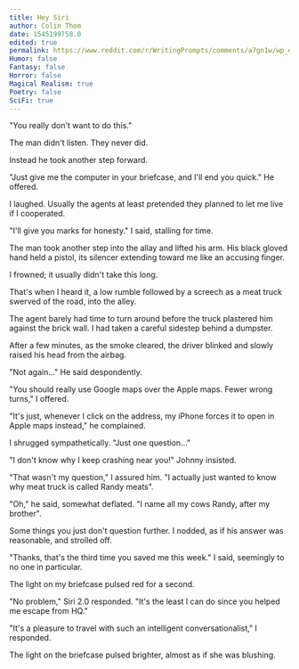 ```yaml
---
title: Hey Siri
author: Colin Thom
date: 1545199758.0
edited: true
permalink: https://www.reddit.com/r/WritingPrompts/comments/a7gn1w/wp_every_time_you_are_in_danger_no_matter_where/
Humor: false
Fantasy: false
Horror: false
Magical Realism: true
Poetry: false
SciFi: true
---
```

"You really don't want to do this."

The man didn't listen. They never did.

Instead he took another step forward.

"Just give me the computer in your briefcase, and I'll end you quick." He offered.

I laughed. Usually the agents at least pretended they planned to let me live if I cooperated.

"I'll give you marks for honesty." I said, stalling for time.

The man took another step into the allay and lifted his arm. His black gloved hand held a pistol, its silencer extending toward me like an accusing finger.

I frowned; it usually didn't take this long.

That's when I heard it, a low rumble followed by a screech as a meat truck swerved of the road, into the alley.

The agent barely had time to turn around before the truck plastered him against the brick wall. I had taken a careful sidestep behind a dumpster.

After a few minutes, as the smoke cleared, the driver blinked and slowly raised his head from the airbag.

"Not again..." He said despondently.

"You should really use Google maps over the Apple maps. Fewer wrong turns," I offered.

"It's just, whenever I click on the address, my iPhone forces it to open in Apple maps instead," he complained.

I shrugged sympathetically. "Just one question..."

"I don't know why I keep crashing near you!" Johnny insisted.

"That wasn't my question," I assured him. "I actually just wanted to know why meat truck is called Randy meats".

"Oh," he said, somewhat deflated. "I name all my cows Randy, after my brother".

Some things you just don't question further. I nodded, as if his answer was reasonable, and strolled off.

"Thanks, that's the third time you saved me this week." I said, seemingly to no one in particular.

The light on my briefcase pulsed red for a second.

"No problem," Siri 2.0 responded. "It's the least I can do since you helped me escape from HQ."

"It's a pleasure to travel with such an intelligent conversationalist," I responded.

The light on the briefcase pulsed brighter, almost as if she was blushing.
